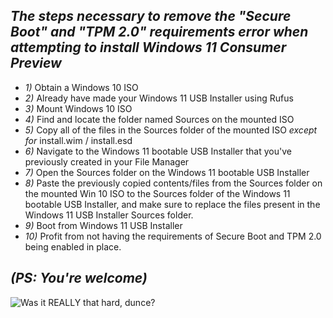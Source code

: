 ## *The steps necessary to remove the "Secure Boot" and "TPM 2.0" requirements error when attempting to install Windows 11 Consumer Preview*

- *1)*  Obtain a Windows 10 ISO
- *2)*  Already have made your Windows 11 USB Installer using Rufus
- *3)*  Mount Windows 10 ISO 
- *4)*  Find and locate the folder named Sources on the mounted ISO
- *5)*  Copy all of the files in the Sources folder of the mounted ISO *except for* install.wim / install.esd
- *6)*  Navigate to the Windows 11 bootable USB Installer that you've previously created in your File Manager
- *7)*  Open the Sources folder on the Windows 11 bootable USB Installer
- *8)*  Paste the previously copied contents/files from the Sources folder on the mounted Win 10 ISO to the Sources folder of the 
        Windows 11 bootable USB Installer, and make sure to replace the files present in the Windows 11 USB Installer Sources folder.
- *9)*  Boot from Windows 11 USB Installer
- *10)* Profit from not having the requirements of Secure Boot and TPM 2.0 being enabled in place.

## _*(PS: You're welcome)*_

![Was it REALLY that hard, dunce?](https://i.ibb.co/FhwBD9v/Mhm-copy.png)
